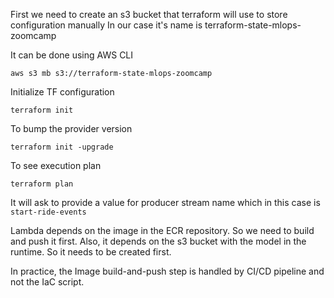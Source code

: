 First we need to create an s3 bucket that terraform will use to store configuration manually
In our case it's name is terraform-state-mlops-zoomcamp

It can be done using AWS CLI
```shell
aws s3 mb s3://terraform-state-mlops-zoomcamp
```

Initialize TF configuration
```shell
terraform init
```

To bump the provider version

```shell
terraform init -upgrade
```

To see execution plan
```shell
terraform plan
```

It will ask to provide a value for producer stream name which in this case is `start-ride-events`

Lambda depends on the image in the ECR repository. So we need to build and push it first.
Also, it depends on the s3 bucket with the model in the runtime. So it needs to be created first.

In practice, the Image build-and-push step is handled by CI/CD pipeline and not the IaC script.